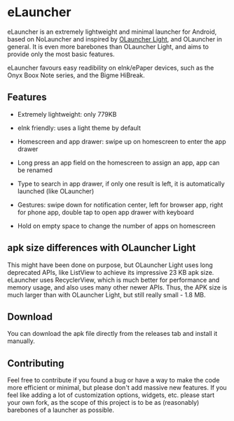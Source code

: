 # eLauncher

eLauncher is an extremely lightweight and minimal launcher for Android, based on NoLauncher and inspired by [OLauncher Light](https://github.com/tanujnotes/Ultra/), and OLauncher in general. It is even more barebones than OLauncher Light, and aims to provide only the most basic features.

eLauncher favours easy readibility on eInk/ePaper devices, such as the Onyx Boox Note series, and the Bigme HiBreak.

## Features

- Extremely lightweight: only 779KB
- eInk friendly: uses a light theme by default

- Homescreen and app drawer: swipe up on homescreen to enter the app drawer
- Long press an app field on the homescreen to assign an app, app can be renamed
- Type to search in app drawer, if only one result is left, it is automatically launched (like OLauncher)
- Gestures: swipe down for notification center, left for browser app, right for phone app, double tap to open app drawer with keyboard
- Hold on empty space to change the number of apps on homescreen

## apk size differences with OLauncher Light

This might have been done on purpose, but OLauncher Light uses long deprecated APIs, like ListView to achieve its impressive 23 KB apk size. eLauncher uses RecyclerView, which is much better for performance and memory usage, and also uses many other newer APIs. Thus, the APK size is much larger than with OLauncher Light, but still really small - 1.8 MB.

## Download

You can download the apk file directly from the releases tab and install it manually.

## Contributing

Feel free to contribute if you found a bug or have a way to make the code more efficient or minimal, but please don't add massive new features. If you feel like adding a lot of customization options, widgets, etc. please start your own fork, as the scope of this project is to be as (reasonably) barebones of a launcher as possible.
